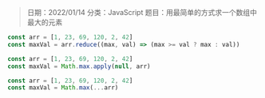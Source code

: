 > 日期：2022/01/14
分类：JavaScript
题目：用最简单的方式求一个数组中最大的元素

```JavaScript
const arr = [1, 23, 69, 120, 2, 42]
const maxVal = arr.reduce((max, val) => (max >= val ? max : val))
```

```JavaScript
const arr = [1, 23, 69, 120, 2, 42]
const maxVal = Math.max.apply(null, arr)

```

```JavaScript
const arr = [1, 23, 69, 120, 2, 42]
const maxVal = Math.max(...arr)

```

